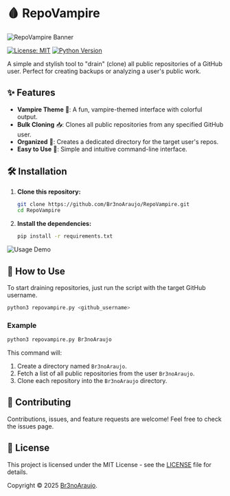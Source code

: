 # 🩸 RepoVampire

![RepoVampire Banner](https://i.imgur.com/BDHSsVu.png)

[![License: MIT](https://img.shields.io/badge/License-MIT-red.svg)](https://opensource.org/licenses/MIT)
[![Python Version](https://img.shields.io/badge/python-3.x-blue.svg)](https://www.python.org/)

A simple and stylish tool to "drain" (clone) all public repositories of a GitHub user. Perfect for creating backups or analyzing a user's public work.

## ✨ Features

-   **Vampire Theme** 🧛: A fun, vampire-themed interface with colorful output.
-   **Bulk Cloning** 📥: Clones all public repositories from any specified GitHub user.
-   **Organized** 📂: Creates a dedicated directory for the target user's repos.
-   **Easy to Use** 🚀: Simple and intuitive command-line interface.

## 🛠️ Installation

1.  **Clone this repository:**
    ```bash
    git clone https://github.com/Br3noAraujo/RepoVampire.git
    cd RepoVampire
    ```

2.  **Install the dependencies:**
    ```bash
    pip install -r requirements.txt
    ```

![Usage Demo](https://i.imgur.com/ktxAAA3.png)

## 🚀 How to Use

To start draining repositories, just run the script with the target GitHub username.

```bash
python3 repovampire.py <github_username>
```

### Example

```bash
python3 repovampire.py Br3noAraujo
```

This command will:
1.  Create a directory named `Br3noAraujo`.
2.  Fetch a list of all public repositories from the user `Br3noAraujo`.
3.  Clone each repository into the `Br3noAraujo` directory.

## 🤝 Contributing

Contributions, issues, and feature requests are welcome! Feel free to check the issues page.

## 📝 License

This project is licensed under the MIT License - see the [LICENSE](LICENSE) file for details.

Copyright © 2025 [Br3noAraujo](https://github.com/Br3noAraujo). 
